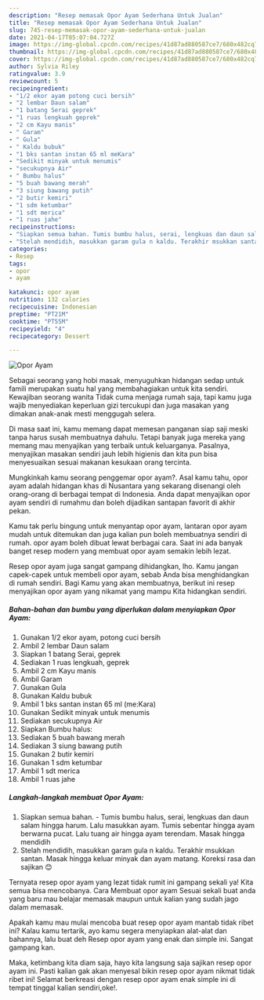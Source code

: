 ```yaml
---
description: "Resep memasak Opor Ayam Sederhana Untuk Jualan"
title: "Resep memasak Opor Ayam Sederhana Untuk Jualan"
slug: 745-resep-memasak-opor-ayam-sederhana-untuk-jualan
date: 2021-04-17T05:07:04.727Z
image: https://img-global.cpcdn.com/recipes/41d87ad880587ce7/680x482cq70/opor-ayam-foto-resep-utama.jpg
thumbnail: https://img-global.cpcdn.com/recipes/41d87ad880587ce7/680x482cq70/opor-ayam-foto-resep-utama.jpg
cover: https://img-global.cpcdn.com/recipes/41d87ad880587ce7/680x482cq70/opor-ayam-foto-resep-utama.jpg
author: Sylvia Riley
ratingvalue: 3.9
reviewcount: 5
recipeingredient:
- "1/2 ekor ayam potong cuci bersih"
- "2 lembar Daun salam"
- "1 batang Serai geprek"
- "1 ruas lengkuah geprek"
- "2 cm Kayu manis"
- " Garam"
- " Gula"
- " Kaldu bubuk"
- "1 bks santan instan 65 ml meKara"
- "Sedikit minyak untuk menumis"
- "secukupnya Air"
- " Bumbu halus"
- "5 buah bawang merah"
- "3 siung bawang putih"
- "2 butir kemiri"
- "1 sdm ketumbar"
- "1 sdt merica"
- "1 ruas jahe"
recipeinstructions:
- "Siapkan semua bahan. Tumis bumbu halus, serai, lengkuas dan daun salam hingga harum. Lalu masukkan ayam. Tumis sebentar hingga ayam berwarna pucat. Lalu tuang air hingga ayam terendam. Masak hingga mendidih"
- "Stelah mendidih, masukkan garam gula n kaldu. Terakhir msukkan santan. Masak hingga keluar minyak dan ayam matang. Koreksi rasa dan sajikan 😊"
categories:
- Resep
tags:
- opor
- ayam

katakunci: opor ayam 
nutrition: 132 calories
recipecuisine: Indonesian
preptime: "PT21M"
cooktime: "PT55M"
recipeyield: "4"
recipecategory: Dessert

---
```



![Opor Ayam](https://img-global.cpcdn.com/recipes/41d87ad880587ce7/680x482cq70/opor-ayam-foto-resep-utama.jpg)

Sebagai seorang yang hobi masak, menyuguhkan hidangan sedap untuk famili merupakan suatu hal yang membahagiakan untuk kita sendiri. Kewajiban seorang  wanita Tidak cuma menjaga rumah saja, tapi kamu juga wajib menyediakan keperluan gizi tercukupi dan juga masakan yang dimakan anak-anak mesti menggugah selera.

Di masa  saat ini, kamu memang dapat memesan panganan siap saji meski tanpa harus susah membuatnya dahulu. Tetapi banyak juga mereka yang memang mau menyajikan yang terbaik untuk keluarganya. Pasalnya, menyajikan masakan sendiri jauh lebih higienis dan kita pun bisa menyesuaikan sesuai makanan kesukaan orang tercinta. 



Mungkinkah kamu seorang penggemar opor ayam?. Asal kamu tahu, opor ayam adalah hidangan khas di Nusantara yang sekarang disenangi oleh orang-orang di berbagai tempat di Indonesia. Anda dapat menyajikan opor ayam sendiri di rumahmu dan boleh dijadikan santapan favorit di akhir pekan.

Kamu tak perlu bingung untuk menyantap opor ayam, lantaran opor ayam mudah untuk ditemukan dan juga kalian pun boleh membuatnya sendiri di rumah. opor ayam boleh dibuat lewat berbagai cara. Saat ini ada banyak banget resep modern yang membuat opor ayam semakin lebih lezat.

Resep opor ayam juga sangat gampang dihidangkan, lho. Kamu jangan capek-capek untuk membeli opor ayam, sebab Anda bisa menghidangkan di rumah sendiri. Bagi Kamu yang akan membuatnya, berikut ini resep menyajikan opor ayam yang nikamat yang mampu Kita hidangkan sendiri.

<!--inarticleads1-->

##### Bahan-bahan dan bumbu yang diperlukan dalam menyiapkan Opor Ayam:

1. Gunakan 1/2 ekor ayam, potong cuci bersih
1. Ambil 2 lembar Daun salam
1. Siapkan 1 batang Serai, geprek
1. Sediakan 1 ruas lengkuah, geprek
1. Ambil 2 cm Kayu manis
1. Ambil  Garam
1. Gunakan  Gula
1. Gunakan  Kaldu bubuk
1. Ambil 1 bks santan instan 65 ml (me:Kara)
1. Gunakan Sedikit minyak untuk menumis
1. Sediakan secukupnya Air
1. Siapkan  Bumbu halus:
1. Sediakan 5 buah bawang merah
1. Sediakan 3 siung bawang putih
1. Gunakan 2 butir kemiri
1. Gunakan 1 sdm ketumbar
1. Ambil 1 sdt merica
1. Ambil 1 ruas jahe




<!--inarticleads2-->

##### Langkah-langkah membuat Opor Ayam:

1. Siapkan semua bahan. - Tumis bumbu halus, serai, lengkuas dan daun salam hingga harum. Lalu masukkan ayam. Tumis sebentar hingga ayam berwarna pucat. Lalu tuang air hingga ayam terendam. Masak hingga mendidih
1. Stelah mendidih, masukkan garam gula n kaldu. Terakhir msukkan santan. Masak hingga keluar minyak dan ayam matang. Koreksi rasa dan sajikan 😊




Ternyata resep opor ayam yang lezat tidak rumit ini gampang sekali ya! Kita semua bisa mencobanya. Cara Membuat opor ayam Sesuai sekali buat anda yang baru mau belajar memasak maupun untuk kalian yang sudah jago dalam memasak.

Apakah kamu mau mulai mencoba buat resep opor ayam mantab tidak ribet ini? Kalau kamu tertarik, ayo kamu segera menyiapkan alat-alat dan bahannya, lalu buat deh Resep opor ayam yang enak dan simple ini. Sangat gampang kan. 

Maka, ketimbang kita diam saja, hayo kita langsung saja sajikan resep opor ayam ini. Pasti kalian gak akan menyesal bikin resep opor ayam nikmat tidak ribet ini! Selamat berkreasi dengan resep opor ayam enak simple ini di tempat tinggal kalian sendiri,oke!.

